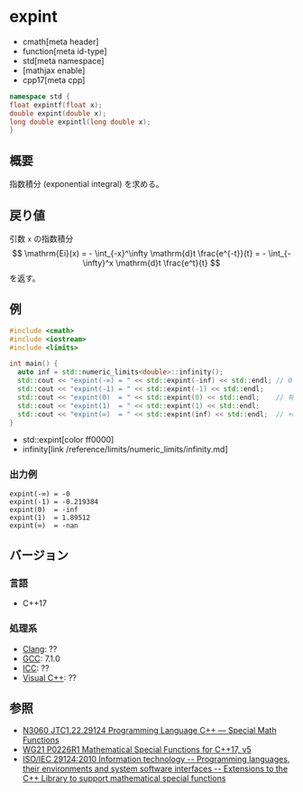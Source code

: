 # expint
* cmath[meta header]
* function[meta id-type]
* std[meta namespace]
* [mathjax enable]
* cpp17[meta cpp]

```cpp
namespace std {
float expintf(float x);
double expint(double x);
long double expintl(long double x);
}
```

## 概要
指数積分 (exponential integral) を求める。

## 戻り値
引数 `x` の指数積分
$$ \mathrm{Ei}(x) = - \int_{-x}^\infty \mathrm{d}t \frac{e^{-t}}{t} = - \int_{-\infty}^x \mathrm{d}t \frac{e^t}{t} $$
を返す。

## 例
```cpp
#include <cmath>
#include <iostream>
#include <limits>

int main() {
  auto inf = std::numeric_limits<double>::infinity();
  std::cout << "expint(-∞) = " << std::expint(-inf) << std::endl; // 0
  std::cout << "expint(-1) = " << std::expint(-1) << std::endl;
  std::cout << "expint(0)  = " << std::expint(0) << std::endl;    // 特異点 (-∞)
  std::cout << "expint(1)  = " << std::expint(1) << std::endl;
  std::cout << "expint(∞)  = " << std::expint(inf) << std::endl;  // +∞
}
```
* std::expint[color ff0000]
* infinity[link /reference/limits/numeric_limits/infinity.md]

### 出力例
```
expint(-∞) = -0
expint(-1) = -0.219384
expint(0)  = -inf
expint(1)  = 1.89512
expint(∞)  = -nan
```

## バージョン
### 言語
- C++17

### 処理系
- [Clang](/implementation.md#clang): ??
- [GCC](/implementation.md#gcc): 7.1.0
- [ICC](/implementation.md#icc): ??
- [Visual C++](/implementation.md#visual_cpp): ??

## 参照
- [N3060 JTC1.22.29124 Programming Language C++ — Special Math Functions](http://www.open-std.org/jtc1/sc22/wg21/docs/papers/2010/n3060.pdf)
- [WG21 P0226R1 Mathematical Special Functions for C++17, v5](https://isocpp.org/files/papers/P0226R1.pdf)
- [ISO/IEC 29124:2010 Information technology -- Programming languages, their environments and system software interfaces -- Extensions to the C++ Library to support mathematical special functions](https://www.iso.org/standard/50511.html)
